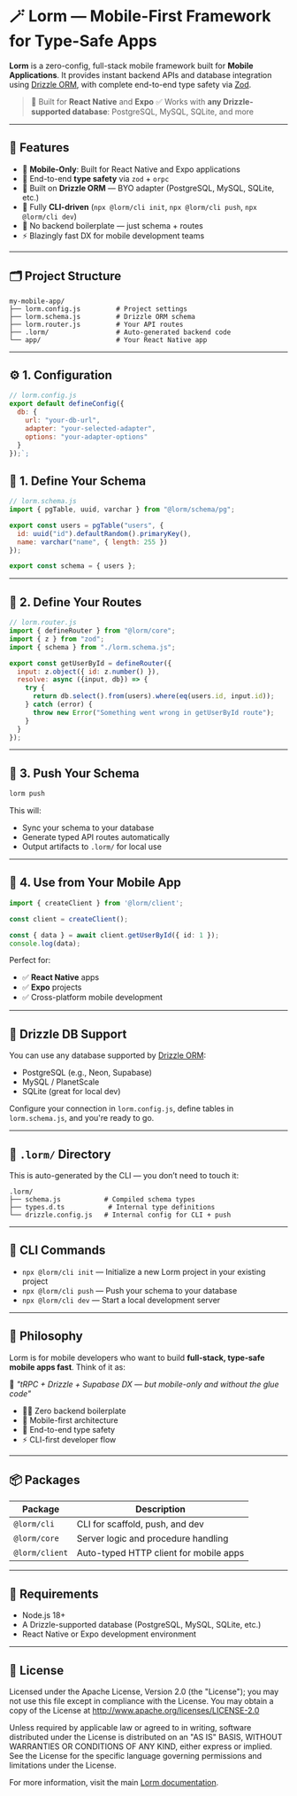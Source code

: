 # 🪄 Lorm — Mobile-First Framework for Type-Safe Apps

**Lorm** is a zero-config, full-stack mobile framework built for **Mobile Applications**. It provides instant backend APIs and database integration using [Drizzle ORM](https://orm.drizzle.team), with complete end-to-end type safety via [Zod](https://zod.dev).

> 📱 Built for **React Native** and **Expo**
> ✅ Works with **any Drizzle-supported database**: PostgreSQL, MySQL, SQLite, and more

---

## 🚀 Features

- 📱 **Mobile-Only**: Built for React Native and Expo applications
- 🎯 End-to-end **type safety** via `zod` + `orpc`
- 🧪 Built on **Drizzle ORM** — BYO adapter (PostgreSQL, MySQL, SQLite, etc.)
- 🔧 Fully **CLI-driven** (`npx @lorm/cli init`, `npx @lorm/cli push`, `npx @lorm/cli dev`)
- 🚫 No backend boilerplate — just schema + routes
- ⚡️ Blazingly fast DX for mobile development teams

---

## 🗂️ Project Structure

```
my-mobile-app/
├── lorm.config.js         # Project settings
├── lorm.schema.js         # Drizzle ORM schema
├── lorm.router.js         # Your API routes
├── .lorm/                 # Auto-generated backend code
└── app/                   # Your React Native app
```

---

## ⚙️ 1. Configuration

```js
// lorm.config.js
export default defineConfig({
  db: {
    url: "your-db-url",
    adapter: "your-selected-adapter",
    options: "your-adapter-options"
  }
});`;
```

## 🧱 1. Define Your Schema

```js
// lorm.schema.js
import { pgTable, uuid, varchar } from "@lorm/schema/pg";

export const users = pgTable("users", {
  id: uuid("id").defaultRandom().primaryKey(),
  name: varchar("name", { length: 255 })
});

export const schema = { users };
```

---

## 🔧 2. Define Your Routes

```js
// lorm.router.js
import { defineRouter } from "@lorm/core";
import { z } from "zod";
import { schema } from "./lorm.schema.js";

export const getUserById = defineRouter({
  input: z.object({ id: z.number() }),
  resolve: async ({input, db}) => {
    try {
      return db.select().from(users).where(eq(users.id, input.id));
    } catch (error) {
      throw new Error("Something went wrong in getUserById route");
    }
  }
});
```

---

## 📡 3. Push Your Schema

```bash
lorm push
```

This will:
- Sync your schema to your database
- Generate typed API routes automatically
- Output artifacts to `.lorm/` for local use

---

## 📱 4. Use from Your Mobile App

```ts
import { createClient } from '@lorm/client';

const client = createClient();

const { data } = await client.getUserById({ id: 1 });
console.log(data);
```

Perfect for:
- ✅ **React Native** apps
- ✅ **Expo** projects
- ✅ Cross-platform mobile development

---

## 🔁 Drizzle DB Support

You can use any database supported by [Drizzle ORM](https://orm.drizzle.team/docs/overview):

- PostgreSQL (e.g., Neon, Supabase)
- MySQL / PlanetScale
- SQLite (great for local dev)

Configure your connection in `lorm.config.js`, define tables in `lorm.schema.js`, and you're ready to go.

---

## 📁 `.lorm/` Directory

This is auto-generated by the CLI — you don’t need to touch it:

```
.lorm/
├── schema.js           # Compiled schema types
├── types.d.ts           # Internal type definitions
└── drizzle.config.js   # Internal config for CLI + push
```

---

## 🚀 CLI Commands
- `npx @lorm/cli init` — Initialize a new Lorm project in your existing project
- `npx @lorm/cli push` — Push your schema to your database
- `npx @lorm/cli dev` — Start a local development server
---

## 🎯 Philosophy

Lorm is for mobile developers who want to build **full-stack, type-safe mobile apps fast**. Think of it as:

🧱 _"tRPC + Drizzle + Supabase DX — but mobile-only and without the glue code"_

- 🧘‍♀️ Zero backend boilerplate
- 📱 Mobile-first architecture
- 🔐 End-to-end type safety
- ⚡️ CLI-first developer flow

---

## 📦 Packages

| Package           | Description                                    |
|------------------|------------------------------------------------|
| `@lorm/cli`       | CLI for scaffold, push, and dev                |
| `@lorm/core`      | Server logic and procedure handling            |
| `@lorm/client`    | Auto-typed HTTP client for mobile apps         |

---

## 🧪 Requirements

- Node.js 18+
- A Drizzle-supported database (PostgreSQL, MySQL, SQLite, etc.)
- React Native or Expo development environment

---

## 📜 License

Licensed under the Apache License, Version 2.0 (the "License");
you may not use this file except in compliance with the License.
You may obtain a copy of the License at http://www.apache.org/licenses/LICENSE-2.0

Unless required by applicable law or agreed to in writing, software
distributed under the License is distributed on an "AS IS" BASIS,
WITHOUT WARRANTIES OR CONDITIONS OF ANY KIND, either express or implied.
See the License for the specific language governing permissions and
limitations under the License.

For more information, visit the main [Lorm documentation](https://github.com/JohnClever/lorm).
